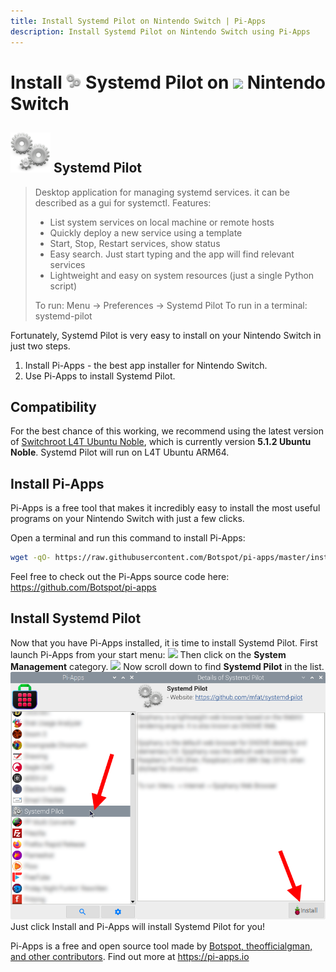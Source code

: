```yaml
---
title: Install Systemd Pilot on Nintendo Switch | Pi-Apps
description: Install Systemd Pilot on Nintendo Switch using Pi-Apps
---
```

<div class="simple-install-content content">

# Install <img src="/img/app-icons/Systemd Pilot/icon-64.png" height=24> Systemd Pilot on <img src=/img/other-icons/switch-icon.svg height=24> Nintendo Switch

## <img src="/img/app-icons/Systemd Pilot/icon-64.png"> Systemd Pilot
> Desktop application for managing systemd services. it can be described as a gui for systemctl.
> Features:
> - List system services on local machine or remote hosts
> - Quickly deploy a new service using a template
> - Start, Stop, Restart services, show status
> - Easy search. Just start typing and the app will find relevant services
> - Lightweight and easy on system resources (just a single Python script)
> 
> To run: Menu -> Preferences -> Systemd Pilot
> To run in a terminal: systemd-pilot

Fortunately, Systemd Pilot is very easy to install on your Nintendo Switch in just two steps.
1. Install Pi-Apps - the best app installer for Nintendo Switch.
2. Use Pi-Apps to install Systemd Pilot.
</div>
<div class="simple-install-content content">

## Compatibility
For the best chance of this working, we recommend using the latest version of [Switchroot L4T Ubuntu Noble](https://wiki.switchroot.org/wiki/linux/l4t-ubuntu-noble-installation-guide), which is currently version **5.1.2 Ubuntu Noble**.
Systemd Pilot will run on L4T Ubuntu ARM64.
</div>
<div class="simple-install-content content">

## Install Pi-Apps

Pi-Apps is a free tool that makes it incredibly easy to install the most useful programs on your Nintendo Switch with just a few clicks.

Open a terminal and run this command to install Pi-Apps:
```bash
wget -qO- https://raw.githubusercontent.com/Botspot/pi-apps/master/install | bash
```
Feel free to check out the Pi-Apps source code here: https://github.com/Botspot/pi-apps
</div>
<div class="simple-install-content content">

## Install Systemd Pilot

Now that you have Pi-Apps installed, it is time to install Systemd Pilot.
First launch Pi-Apps from your start menu:
<img src="/img/start-menu.png">
Then click on the <b>System Management</b> category.
<img src="/img/category-selections/System Management.png">
Now scroll down to find <b>Systemd Pilot</b> in the list.
<img src="/img/app-icons/Systemd Pilot/app-selection.png">
Just click Install and Pi-Apps will install Systemd Pilot for you!
</div>
<div class="simple-install-content content">

Pi-Apps is a free and open source tool made by [Botspot, theofficialgman, and other contributors](/about/#contributors). Find out more at https://pi-apps.io
</div>
